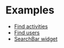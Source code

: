# Examples

- [Find activities](find_activities/main.dart)
- [Find users](find_users/main.dart)
- [SearchBar widget](search_bar/lib/main.dart)
